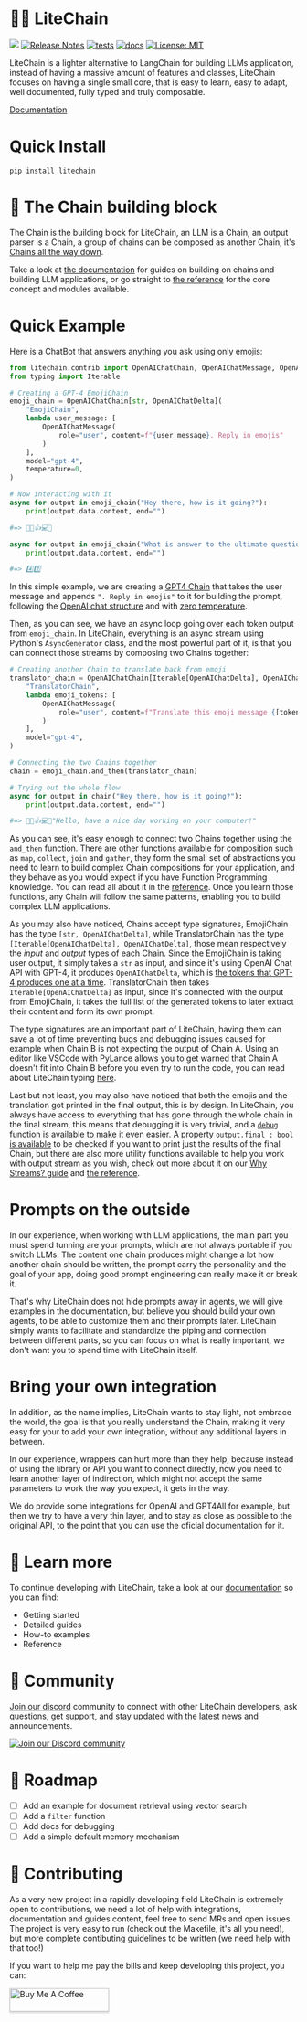 # 🪽🔗 LiteChain

[![](https://dcbadge.vercel.app/api/server/48ZM5KkKgw?style=flat)](https://discord.gg/48ZM5KkKgw)
[![Release Notes](https://img.shields.io/github/release/rogeriochaves/litechain)](https://pypi.org/project/litechain/)
[![tests](https://github.com/rogeriochaves/litechain/actions/workflows/run_tests.yml/badge.svg)](https://github.com/rogeriochaves/litechain/actions/workflows/run_tests.yml)
[![docs](https://github.com/rogeriochaves/litechain/actions/workflows/publish_docs.yml/badge.svg)](https://github.com/rogeriochaves/litechain/actions/workflows/publish_docs.yml)
[![License: MIT](https://img.shields.io/badge/License-MIT-yellow.svg)](https://github.com/rogeriochaves/litechain/blob/main/LICENSE)

LiteChain is a lighter alternative to LangChain for building LLMs application, instead of having a massive amount of features and classes, LiteChain focuses on having a single small core, that is easy to learn, easy to adapt, well documented, fully typed and truly composable.

[Documentation](https://rogeriochaves.github.io/litechain)

# Quick Install

```
pip install litechain
```

# 🔗 The Chain building block

The Chain is the building block for LiteChain, an LLM is a Chain, an output parser is a Chain, a group of chains can be composed as another Chain, it's [Chains all the way down](https://en.wikipedia.org/wiki/Turtles_all_the_way_down).

Take a look at [the documentation](https://rogeriochaves.github.io/litechain) for guides on building on chains and building LLM applications, or go straight to [the reference](https://rogeriochaves.github.io/litechain/reference/litechain/index.html#chain) for the core concept and modules available.

# Quick Example

Here is a ChatBot that answers anything you ask using only emojis:

```python
from litechain.contrib import OpenAIChatChain, OpenAIChatMessage, OpenAIChatDelta
from typing import Iterable

# Creating a GPT-4 EmojiChain
emoji_chain = OpenAIChatChain[str, OpenAIChatDelta](
    "EmojiChain",
    lambda user_message: [
        OpenAIChatMessage(
            role="user", content=f"{user_message}. Reply in emojis"
        )
    ],
    model="gpt-4",
    temperature=0,
)

# Now interacting with it
async for output in emoji_chain("Hey there, how is it going?"):
    print(output.data.content, end="")

#=> 👋😊👍💻🌞

async for output in emoji_chain("What is answer to the ultimate question of life, the universe, and everything?"):
    print(output.data.content, end="")

#=> 4️⃣2️⃣
```

In this simple example, we are creating a [GPT4 Chain](https://rogeriochaves.github.io/litechain/reference/litechain/contrib/index.html#litechain.contrib.OpenAIChatChain) that takes the user message and appends `". Reply in emojis"` to it for building the prompt, following the [OpenAI chat structure](https://rogeriochaves.github.io/litechain/reference/litechain/contrib/index.html#litechain.contrib.OpenAIChatMessage) and with [zero temperature](https://rogeriochaves.github.io/litechain/docs/llms/zero_temperature).

Then, as you can see, we have an async loop going over each token output from `emoji_chain`. In LiteChain, everything is an async stream using Python's `AsyncGenerator` class, and the most powerful part of it, is that you can connect those streams by composing two Chains together:

```python
# Creating another Chain to translate back from emoji
translator_chain = OpenAIChatChain[Iterable[OpenAIChatDelta], OpenAIChatDelta](
    "TranslatorChain",
    lambda emoji_tokens: [
        OpenAIChatMessage(
            role="user", content=f"Translate this emoji message {[token.content for token in emoji_tokens]} to plain english"
        )
    ],
    model="gpt-4",
)

# Connecting the two Chains together
chain = emoji_chain.and_then(translator_chain)

# Trying out the whole flow
async for output in chain("Hey there, how is it going?"):
    print(output.data.content, end="")

#=> 👋😊👍💻🌞"Hello, have a nice day working on your computer!"
```

As you can see, it's easy enough to connect two Chains together using the `and_then` function. There are other functions available for composition such as `map`, `collect`, `join` and `gather`, they form the small set of abstractions you need to learn to build complex Chain compositions for your application, and they behave as you would expect if you have Function Programming knowledge. You can read all about it in the [reference](https://rogeriochaves.github.io/litechain/reference/litechain/index.html). Once you learn those functions, any Chain will follow the same patterns, enabling you to build complex LLM applications.

As you may also have noticed, Chains accept type signatures, EmojiChain has the type `[str, OpenAIChatDelta]`, while TranslatorChain has the type `[Iterable[OpenAIChatDelta], OpenAIChatDelta]`, those mean respectively the *input* and *output* types of each Chain. Since the EmojiChain is taking user output, it simply takes a `str` as input, and since it's using OpenAI Chat API with GPT-4, it produces `OpenAIChatDelta`, which is [the tokens that GPT-4 produces one at a time](https://rogeriochaves.github.io/litechain/reference/litechain/contrib/index.html#litechain.contrib.OpenAIChatDelta). TranslatorChain then takes `Iterable[OpenAIChatDelta]` as input, since it's connected with the output from EmojiChain, it takes the full list of the generated tokens to later extract their content and form its own prompt.

The type signatures are an important part of LiteChain, having them can save a lot of time preventing bugs and debugging issues caused for example when Chain B is not expecting the output of Chain A. Using an editor like VSCode with PyLance allows you to get warned that Chain A doesn't fit into Chain B before you even try to run the code, you can read about LiteChain typing [here](https://rogeriochaves.github.io/litechain/docs/chain-basics/type_signatures).

Last but not least, you may also have noticed that both the emojis and the translation got printed in the final output, this is by design. In LiteChain, you always have access to everything that has gone through the whole chain in the final stream, this means that debugging it is very trivial, and a [`debug`](https://rogeriochaves.github.io/litechain/reference/litechain/index.html#litechain.debug) function is available to make it even easier. A property `output.final : bool` [is available](https://rogeriochaves.github.io/litechain/reference/litechain/index.html#litechain.ChainOutput.final) to be checked if you want to print just the results of the final Chain, but there are also more utility functions available to help you work with output stream as you wish, check out more about it on our [Why Streams? guide](https://rogeriochaves.github.io/litechain/docs/chain-basics/why_streams) and [the reference](https://rogeriochaves.github.io/litechain/reference/litechain/index.html).

# Prompts on the outside

In our experience, when working with LLM applications, the main part you must spend tunning are your prompts, which are not always portable if you switch LLMs. The content one chain produces might change a lot how another chain should be written, the prompt carry the personality and the goal of your app, doing good prompt engineering can really make it or break it.

That's why LiteChain does not hide prompts away in agents, we will give examples in the documentation, but believe you should build your own agents, to be able to customize them and their prompts later. LiteChain simply wants to facilitate and standardize the piping and connection between different parts, so you can focus on what is really important, we don't want you to spend time with LiteChain itself.

# Bring your own integration

In addition, as the name implies, LiteChain wants to stay light, not embrace the world, the goal is that you really understand the Chain, making it very easy for your to add your own integration, without any additional layers in between.

In our experience, wrappers can hurt more than they help, because instead of using the library or API you want to connect directly, now you need to learn another layer of indirection, which might not accept the same parameters to work the way you expect, it gets in the way.

We do provide some integrations for OpenAI and GPT4All for example, but then we try to have a very thin layer, and to stay as close as possible to the original API, to the point that you can use the oficial documentation for it.

# 📖 Learn more

To continue developing with LiteChain, take a look at our [documentation](https://rogeriochaves.github.io/litechain) so you can find:

- Getting started
- Detailed guides
- How-to examples
- Reference

# 👥 Community

[Join our discord](https://discord.gg/48ZM5KkKgw) community to connect with other LiteChain developers, ask questions, get support, and stay updated with the latest news and announcements.

[![Join our Discord community](https://img.shields.io/badge/Join-Discord-7289DA.svg)](https://discord.gg/AmEMWmFG)

# 🚙 Roadmap

- [ ] Add an example for document retrieval using vector search
- [ ] Add a `filter` function
- [ ] Add docs for debugging
- [ ] Add a simple default memory mechanism

# 🙋 Contributing

As a very new project in a rapidly developing field LiteChain is extremely open to contributions, we need a lot of help with integrations, documentation and guides content, feel free to send MRs and open issues. The project is very easy to run (check out the Makefile, it's all you need), but more complete contibuting guidelines to be written (we need help with that too!)

If you want to help me pay the bills and keep developing this project, you can:

<a href="https://www.buymeacoffee.com/rchaves" target="_blank"><img src="https://www.buymeacoffee.com/assets/img/custom_images/orange_img.png" alt="Buy Me A Coffee" style="height: 41px !important;width: 174px !important;box-shadow: 0px 3px 2px 0px rgba(190, 190, 190, 0.5) !important;-webkit-box-shadow: 0px 3px 2px 0px rgba(190, 190, 190, 0.5) !important;" ></a>